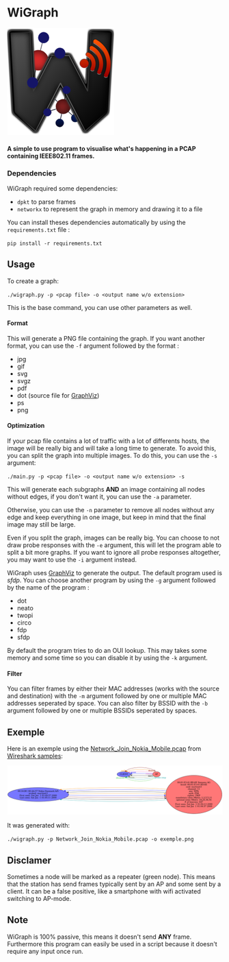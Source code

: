 # WiGraph

![Wigraph logo](images/logo-medium.png)

#### A simple to use program to visualise what's happening in a PCAP containing IEEE802.11 frames.

### Dependencies

WiGraph required some dependencies:
- `dpkt` to parse frames
- `networkx` to represent the graph in memory and drawing it to a file

You can install theses dependencies automatically by using the `requirements.txt` file :

`pip install -r requirements.txt`

## Usage

To create a graph:

`./wigraph.py -p <pcap file> -o <output name w/o extension>`

This is the base command, you can use other parameters as well.

#### Format

This will generate a PNG file containing the graph. If you want another format, you can use the `-f` argument followed by the format :
- jpg
- gif
- svg
- svgz
- pdf
- dot (source file for [GraphViz](https://graphviz.org/))
- ps
- png

#### Optimization

If your pcap file contains a lot of traffic with a lot of differents hosts, the image will be really big and will take a long time to generate. To avoid this, you can split the graph into multiple images. To do this, you can use the `-s` argument:

`./main.py -p <pcap file> -o <output name w/o extension> -s`

This will generate each subgraphs __AND__ an image containing all nodes without edges, if you don't want it, you can use the `-a` parameter.

Otherwise, you can use the `-n` parameter to remove all nodes without any edge and keep everything in one image, but keep in mind that the final image may still be large.

Even if you split the graph, images can be really big. You can choose to not draw probe responses with the `-e` argument, this will let the program able to split a bit more graphs. If you want to ignore all probe responses altogether, you may want to use the `-i` argument instead.

WiGraph uses [GraphViz](https://graphviz.org/) to generate the output. The default program used is _sfdp_. You can choose another program by using the `-g` argument followed by the name of the program :
- dot
- neato
- twopi
- circo
- fdp
- sfdp

By default the program tries to do an OUI lookup. This may takes some memory and some time so you can disable it by using the `-k` argument.

#### Filter

You can filter frames by either their MAC addresses (works with the source and destination) with the `-m` argument followed by one or multiple MAC addresses seperated by space.
You can also filter by BSSID with the `-b` argument followed by one or multiple BSSIDs seperated by spaces.


## Exemple

Here is an exemple using the [Network_Join_Nokia_Mobile.pcap](https://wiki.wireshark.org/SampleCaptures?action=AttachFile&do=get&target=Network_Join_Nokia_Mobile.pcap) from [Wireshark samples](https://wiki.wireshark.org/SampleCaptures):

![Exemple](images/exemple.png)

It was generated with:

`./wigraph.py -p Network_Join_Nokia_Mobile.pcap -o exemple.png`


## Disclamer

Sometimes a node will be marked as a repeater (green node). This means that the station has send frames typically sent by an AP and some sent by a client. It can be a false positive, like a smartphone with wifi activated switching to AP-mode.

## Note

WiGraph is 100% passive, this means it doesn't send __ANY__ frame.
Furthermore this program can easily be used in a script because it doesn't require any input once run.
